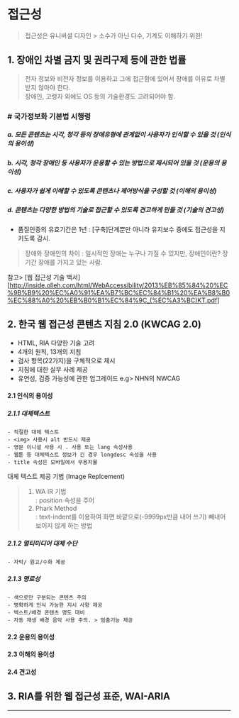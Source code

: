 # 접근성
> 접근성은 유니버셜 디자인  > 소수가 아닌 다수, 기계도 이해하기 위한!



## 1. 장애인 차별 금지 및 권리구제 등에 관한 법률
> 전자 정보와 비전자 정보를 이용하고 그에 접근함에 있어서 장애를 이유로 차별받지 않아야 한다.<br>
> 장애인, 고령자 외에도 OS 등의 기술환경도 고려되어야 함.

### # 국가정보화 기본법 시행령
##### a. 모든 콘텐츠는 시각, 청각 등의 장애유형에 관계없이 사용자가 인식할 수 있을 것 (인식의 용이성)
##### b. 시각, 청각 장애인 등 사용자가 운용할 수 있는 방법으로 제시되어 있을 것 (운용의 용이성)
##### c. 사용자가 쉽게 이해할 수 있도록 콘텐츠나 제어방식을 구성할 것 (이해의 용이성)
##### d. 콘텐츠는 다양한 방법의 기술로 접근할 수 있도록 견고하게 만들 것 (기술의 견고성)

* 품질인증의 유효기간은 1년
  : [구축]단계뿐만 아니라 유지보수 중에도 접근성을 지키도록 감시.
 
> 장애와 장애인의 차이 
> : 일시적인 장애는 누구나 가질 수 있지만, 장애인이란? 장기간 장애를 가지고 있는 사람.

참고> [웹 접근성 기술 백서][http://inside.olleh.com/html/WebAccessibility/2013%EB%85%84%20%EC%9B%B9%20%EC%A0%91%EA%B7%BC%EC%84%B1%20%EA%B8%B0%EC%88%A0%20%EB%B0%B1%EC%84%9C_(%EC%A3%BC)KT.pdf]



## 2. 한국 웹 접근성 콘텐츠 지침 2.0 (KWCAG 2.0)

* HTML, RIA 다양한 기술 고려
* 4개의 원칙, 13개의 지침
* 검사 항목(22가지)을 구체적으로 제시
* 지침에 대한 실무 사례 제공
* 유연성, 검증 가능성에 관한 업그레이드   e.g> NHN의 NWCAG

#### 2.1 인식의 용이성

##### 2.1.1 대체텍스트

    - 적절한 대체 텍스트 
    - <img> 사용시 alt 반드시 제공
    - 영문 이니셜 사용 시 . 사용 또는 lang 속성사용
    - 웹툰 등 대체텍스트 정보가 긴 경우 longdesc 속성을 사용
    - title 속성은 모바일에서 무용지물


대체 텍스트 제공 기법 (Image Replcement)
> 1. WA IR 기법 <br>
>  : position 속성을 주어  <br>
> 2. Phark Method <br>
>  : text-indent를 이용하여 화면 바깥으로(-9999px만큼 내어 쓰기) 빼내어 보이지 않게 하는 방법


##### 2.1.2 멀티미디어 대체 수단

    - 자막/ 원고/수화 제공

##### 2.1.3 명료성

    - 색으로만 구분되는 콘텐츠 주의
    - 명확하게 인식 가능한 지시 사항 제공
    - 텍스트/배경 콘텐츠 명도 대비
    - 자동 재생 배경 음악 사용 주의. > 멈춤기능 제공


#### 2.2 운용의 용이성
#### 2.3 이해의 용이성
#### 2.4 견고성



## 3. RIA를 위한 웹 접근성 표준, WAI-ARIA

---